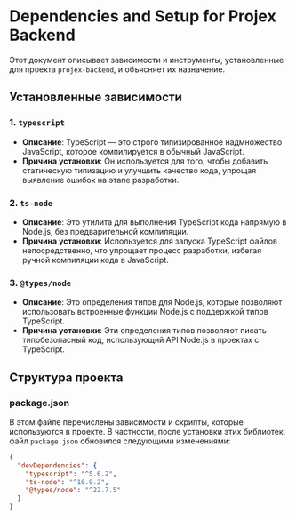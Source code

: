 # Dependencies and Setup for Projex Backend

Этот документ описывает зависимости и инструменты, установленные для проекта `projex-backend`, и объясняет их назначение.

## Установленные зависимости

### 1. `typescript`
- **Описание**: TypeScript — это строго типизированное надмножество JavaScript, которое компилируется в обычный JavaScript.
- **Причина установки**: Он используется для того, чтобы добавить статическую типизацию и улучшить качество кода, упрощая выявление ошибок на этапе разработки.

### 2. `ts-node`
- **Описание**: Это утилита для выполнения TypeScript кода напрямую в Node.js, без предварительной компиляции.
- **Причина установки**: Используется для запуска TypeScript файлов непосредственно, что упрощает процесс разработки, избегая ручной компиляции кода в JavaScript.

### 3. `@types/node`
- **Описание**: Это определения типов для Node.js, которые позволяют использовать встроенные функции Node.js с поддержкой типов TypeScript.
- **Причина установки**: Эти определения типов позволяют писать типобезопасный код, использующий API Node.js в проектах с TypeScript.

## Структура проекта

### package.json

В этом файле перечислены зависимости и скрипты, которые используются в проекте. В частности, после установки этих библиотек, файл `package.json` обновился следующими изменениями:

```json
{
  "devDependencies": {
    "typescript": "^5.6.2",
    "ts-node": "^10.9.2",
    "@types/node": "^22.7.5"
  }
}
